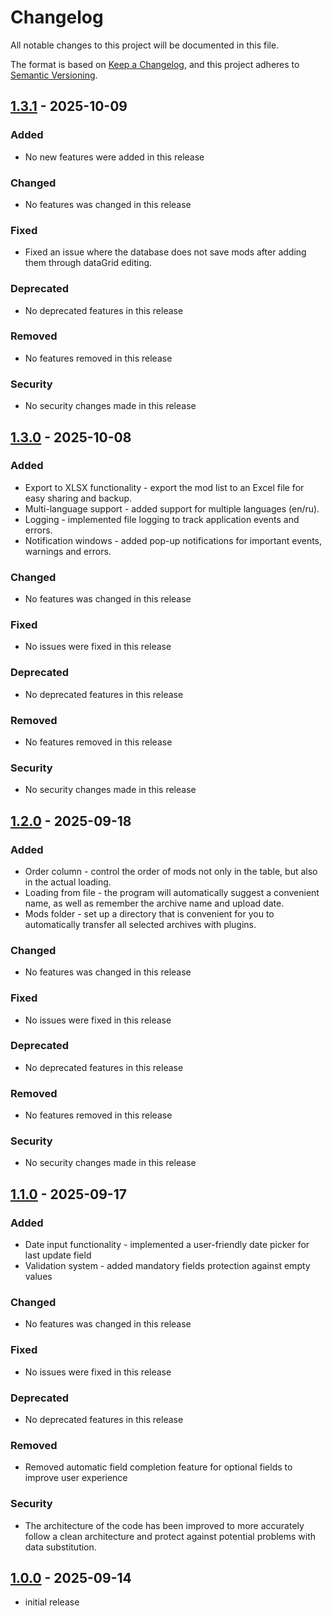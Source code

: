 ﻿# Changelog

All notable changes to this project will be documented in this file.

The format is based on [Keep a Changelog],
and this project adheres to [Semantic Versioning].

## [1.3.1] - 2025-10-09

### Added
- No new features were added in this release

### Changed
- No features was changed in this release

### Fixed
- Fixed an issue where the database does not save mods after adding them through dataGrid editing.

### Deprecated
- No deprecated features in this release

### Removed
- No features removed in this release

### Security
- No security changes made in this release

## [1.3.0] - 2025-10-08

### Added
- Export to XLSX functionality - export the mod list to an Excel file for easy sharing and backup.
- Multi-language support - added support for multiple languages (en/ru).
- Logging - implemented file logging to track application events and errors.
- Notification windows - added pop-up notifications for important events, warnings and errors.

### Changed

- No features was changed in this release

### Fixed

- No issues were fixed in this release

### Deprecated

- No deprecated features in this release

### Removed

- No features removed in this release

### Security

- No security changes made in this release

## [1.2.0] - 2025-09-18

### Added

- Order column - control the order of mods not only in the table, but also in the actual loading.
- Loading from file - the program will automatically suggest a convenient name, as well as remember the archive name and upload date.
- Mods folder - set up a directory that is convenient for you to automatically transfer all selected archives with plugins.

### Changed

- No features was changed in this release

### Fixed

- No issues were fixed in this release

### Deprecated

- No deprecated features in this release

### Removed

- No features removed in this release

### Security

- No security changes made in this release


## [1.1.0] - 2025-09-17

### Added

- Date input functionality - implemented a user-friendly date picker for last update field
- Validation system - added mandatory fields protection against empty values

### Changed

- No features was changed in this release

### Fixed

- No issues were fixed in this release

### Deprecated

- No deprecated features in this release

### Removed

- Removed automatic field completion feature for optional fields to improve user experience

### Security

- The architecture of the code has been improved to more accurately follow a clean architecture and protect against potential problems with data substitution.

## [1.0.0] - 2025-09-14

- initial release

<!-- Links -->
[keep a changelog]: https://keepachangelog.com/en/1.0.0/
[semantic versioning]: https://semver.org/spec/v2.0.0.html

<!-- Versions -->
[1.3.1]: https://github.com/VidyakinIvan/Modding-Assistant/compare/Modding-Assistant%2Fv1.3.0...HEAD
[1.3.0]: https://github.com/VidyakinIvan/Modding-Assistant/compare/Modding-Assistant%2Fv1.2.0...Modding-Assistant%2Fv1.3.0
[1.2.0]: https://github.com/VidyakinIvan/Modding-Assistant/compare/Modding-Assistant%2Fv1.1.0...Modding-Assistant%2Fv1.2.0
[1.1.0]: https://github.com/VidyakinIvan/Modding-Assistant/compare/Modding-Assistant%2Fv1.0.0...Modding-Assistant%2Fv1.1.0
[1.0.0]: https://github.com/VidyakinIvan/Modding-Assistant/releases/tag/Modding-Assistant%2Fv1.0.0
